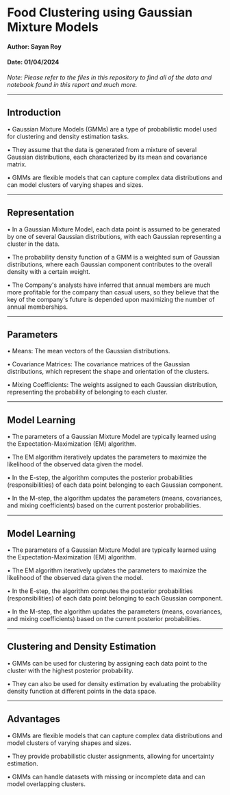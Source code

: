 # Food Clustering using Gaussian Mixture Models

#### Author: Sayan Roy
#### Date: 01/04/2024

*Note: Please refer to the files in this repository to find all of the data and notebook found in this report and much more.*
___

## Introduction
 
•	Gaussian Mixture Models (GMMs) are a type of probabilistic model used for clustering and density estimation tasks.

•	They assume that the data is generated from a mixture of several Gaussian distributions, each characterized by its mean and covariance matrix.

•	GMMs are flexible models that can capture complex data distributions and can model clusters of varying shapes and sizes.

___

## Representation

•	In a Gaussian Mixture Model, each data point is assumed to be generated by one of several Gaussian distributions, with each Gaussian representing a cluster in the data.

•	The probability density function of a GMM is a weighted sum of Gaussian distributions, where each Gaussian component contributes to the overall density with a certain weight.

•	The Company's analysts have inferred that annual members are much more profitable for the company than casual users, so they believe that the key of the company's future is depended upon maximizing the number of annual memberships. 

___

## Parameters
 
•	Means: The mean vectors of the Gaussian distributions.

•	Covariance Matrices: The covariance matrices of the Gaussian distributions, which represent the shape and orientation of the clusters.

•	Mixing Coefficients: The weights assigned to each Gaussian distribution, representing the probability of belonging to each cluster.

___

## Model Learning

•	The parameters of a Gaussian Mixture Model are typically learned using the Expectation-Maximization (EM) algorithm.

•	The EM algorithm iteratively updates the parameters to maximize the likelihood of the observed data given the model.

•	In the E-step, the algorithm computes the posterior probabilities (responsibilities) of each data point belonging to each Gaussian component.

•	In the M-step, the algorithm updates the parameters (means, covariances, and mixing coefficients) based on the current posterior probabilities.

___

## Model Learning

•	The parameters of a Gaussian Mixture Model are typically learned using the Expectation-Maximization (EM) algorithm.

•	The EM algorithm iteratively updates the parameters to maximize the likelihood of the observed data given the model.

•	In the E-step, the algorithm computes the posterior probabilities (responsibilities) of each data point belonging to each Gaussian component.

•	In the M-step, the algorithm updates the parameters (means, covariances, and mixing coefficients) based on the current posterior probabilities.

___

## Clustering and Density Estimation

•	GMMs can be used for clustering by assigning each data point to the cluster with the highest posterior probability.

•	They can also be used for density estimation by evaluating the probability density function at different points in the data space.

___

## Advantages

•	GMMs are flexible models that can capture complex data distributions and model clusters of varying shapes and sizes.

•	They provide probabilistic cluster assignments, allowing for uncertainty estimation.

•	GMMs can handle datasets with missing or incomplete data and can model overlapping clusters.

